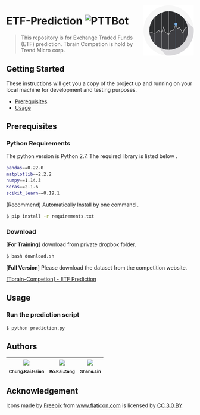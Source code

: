 <img align="right" width="135" height="135"
     title="Stocks logo" src="./images/stocks.png">
# ETF-Prediction ![PTTBot](https://img.shields.io/badge/Tbrain-Competition-brightgreen.svg)


> This repository is for  Exchange Traded Funds (ETF) prediction. Tbrain Competion is hold by Trend Micro corp.




## Getting Started
These instructions will get you a copy of the project up and running on your local machine for development and testing purposes. 

* [Prerequisites](#prerequisites)
* [Usage](#usage)



## Prerequisites

### Python Requirements
The python version is Python 2.7.
The required library is listed below .
```bash
pandas==0.22.0
matplotlib==2.2.2
numpy==1.14.3
Keras==2.1.6
scikit_learn==0.19.1
```
(Recommend) Automatically Install by one command .
```bash
$ pip install -r requirements.txt
```



### Download
[**For Training**] download from private dropbox folder.
```bash
$ bash download.sh
```

[**Full Version**] Please download the dataset from the competition website.

[[Tbrain-Competion] - ETF Prediction](https://tbrain.trendmicro.com.tw/Competitions/Details/2)


## Usage
### Run the prediction script
```bash
$ python prediction.py
```


## Authors

| [<img src="https://avatars3.githubusercontent.com/u/17563176?s=460&v=4" width="125px;"/><br /><sub><b>Chung Kai Hsieh</b></sub>](https://github.com/account)<br />        | [<img src="https://scontent.fkhh1-1.fna.fbcdn.net/v/t1.0-1/16174412_1286896951401865_3643988295804935202_n.jpg?_nc_cat=0&oh=d6c07eb049f28e294df2bf0cc144140b&oe=5B555653" width="125px;"/><br /><sub><b>Po Kai Zeng</b></sub>](https://www.facebook.com/profile.php?id=100002447178685)<br />  | [<img src="https://scontent.fkhh1-1.fna.fbcdn.net/v/t1.0-9/11053189_815781758496639_8831205046306410947_n.jpg?_nc_cat=0&oh=3e4452c2d09f37e1d83c44e845d346e9&oe=5B88DD07" width="125px;"/><br /><sub><b>Shane Lin</b></sub>](https://www.facebook.com/yuhsiang.lin.79)<br /> |
|:---:|:---:|:---:|


## Acknowledgement
<div>Icons made by <a href="http://www.freepik.com" title="Freepik">Freepik</a> from <a href="https://www.flaticon.com/" title="Flaticon">www.flaticon.com</a> is licensed by <a href="http://creativecommons.org/licenses/by/3.0/" title="Creative Commons BY 3.0" target="_blank">CC 3.0 BY</a></div>




